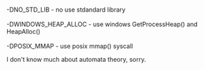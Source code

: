 <br/>-DNO_STD_LIB - no use stdandard library</br>
<br/>-DWINDOWS_HEAP_ALLOC - use windows GetProcessHeap() and HeapAlloc()</br>
<br/>-DPOSIX_MMAP - use posix mmap() syscall</br>

I don't know much about automata theory, sorry.
